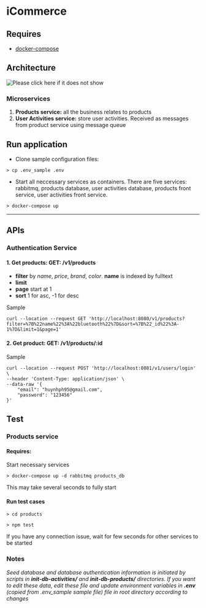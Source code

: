 # iCommerce
## Requires
* [docker-compose](https://docs.docker.com/compose/install/)
## Architecture
![Please click here if it does not show](https://drive.google.com/uc?export=view&id=1x420IzBlbPIomSoLHDbjF8X6ocZ1pjTh)
### Microservices
1. **Products service:** all the business relates to products
2. **User Activities service:** store user activities. Received as messages from product service using message queue
## Run application
* Clone sample configuration files:
```
> cp .env_sample .env
```
* Start all neccessary services as containers. There are five services: rabbitmq, products database, user activities database, products front service, user activities front service.
```
> docker-compose up
```
***
## APIs
### Authentication Service
#### **1. Get products:** GET: /v1/products
* **filter** by *name*, *price*, *brand*, *color*. **name** is indexed by fulltext
* **limit**
* **page** start at 1
* **sort** 1 for asc, -1 for desc

Sample

```
curl --location --request GET 'http://localhost:8080/v1/products?filter=%7B%22name%22%3A%22bluetooth%22%7D&sort=%7B%22_id%22%3A-1%7D&limit=1&page=1'
```
#### **2. Get product:** GET: /v1/products/:id
Sample

```
curl --location --request POST 'http://localhost:8081/v1/users/login' \
--header 'Content-Type: application/json' \
--data-raw '{
    "email": "huynhph95@gmail.com",
    "password": "123456"
}'
```

## Test
### **Products service**
#### Requires:
Start necessary services
```
> docker-compose up -d rabbitmq products_db
```

This may take several seconds to fully start
#### Run test cases
```
> cd products
```
```
> npm test
```

If you have any connection issue, wait for few seconds for other services to be started

### Notes
*Seed database and database authentication information is initiated by scripts in **init-db-activities/** and **init-db-products/** directories. If you want to edit these data, edit these file and update environment variables in **.env** (copied from .env_sample sample file) file in root directory according to changes*
